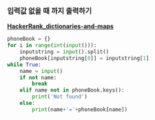 ### 입력값 없을 때 까지 출력하기

**[HackerRank_dictionaries-and-maps](https://www.hackerrank.com/challenges/30-dictionaries-and-maps/problem?isFullScreen=true)**

~~~python
phoneBook = {}
for i in range(int(input())):
    inputstring = input().split()
    phoneBook[inputstring[0]] = inputstring[1]
while True:
    name = input()
    if not name:
        break
    elif name not in phoneBook.keys():
        print('Not found')
    else:
        print(name+'='+phoneBook[name])
~~~

